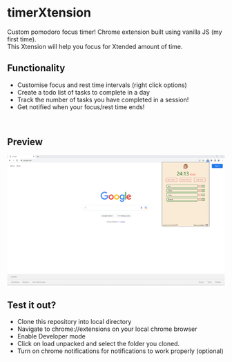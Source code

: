 # timerXtension
Custom pomodoro focus timer! Chrome extension built using vanilla JS (my first time).
<br>
This Xtension will help you focus for Xtended amount of time.

## Functionality
* Customise focus and rest time intervals (right click options)
* Create a todo list of tasks to complete in a day
* Track the number of tasks you have completed in a session!
* Get notified when your focus/rest time ends!
<br>

## Preview
<img src="demo.png" width="600">

<br>

## Test it out?
* Clone this repository into local directory
* Navigate to chrome://extensions on your local chrome browser
* Enable Developer mode
* Click on load unpacked and select the folder you cloned.
* Turn on chrome notifications for notifications to work properly (optional)



